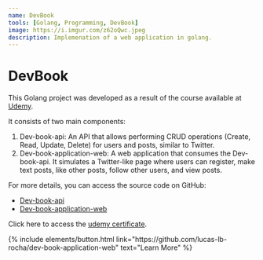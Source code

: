 ```yaml
---
name: DevBook
tools: [Golang, Programming, DevBook]
image: https://i.imgur.com/z62oQwc.jpeg
description: Implemenation of a web application in golang.
---
```


# DevBook

This Golang project was developed as a result of the course available at [Udemy](https://www.udemy.com/course/aprenda-golang-do-zero-desenvolva-uma-aplicacao-completa).

It consists of two main components:

1. Dev-book-api: An API that allows performing CRUD operations (Create, Read, Update, Delete) for users and posts, similar to Twitter.
2. Dev-book-application-web: A web application that consumes the Dev-book-api. It simulates a Twitter-like page where users can register, make text posts, like other posts, follow other users, and view posts.

For more details, you can access the source code on GitHub:

- [Dev-book-api](https://github.com/lucas-lb-rocha/dev-book-api)
- [Dev-book-application-web](https://github.com/lucas-lb-rocha/dev-book-application-web)

Click here to access the [udemy certificate](https://www.udemy.com/certificate/UC-12e20fbf-1aba-4bac-99f0-a2cff9053aee/).

<p class="text-center">
{% include elements/button.html link="https://github.com/lucas-lb-rocha/dev-book-application-web" text="Learn More" %}
</p>
